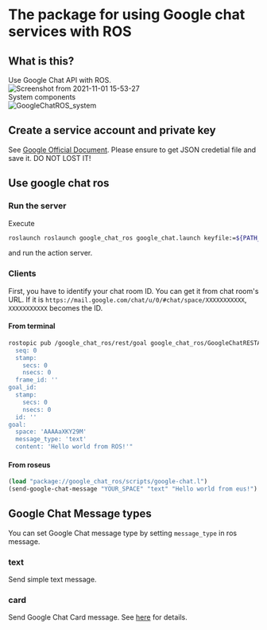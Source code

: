 # The package for using Google chat services with ROS

## What is this?
Use Google Chat API with ROS.  
![Screenshot from 2021-11-01 15-53-27](https://user-images.githubusercontent.com/27789460/139635911-66232c88-d3b9-4d7d-940e-966fbac9d800.png)  
System components  
![GoogleChatROS_system](https://user-images.githubusercontent.com/27789460/139635648-4ddbf9da-90e9-4b87-b958-ca996a8ffc4f.png)


## Create a service account and private key
See [Google Official Document](https://developers.google.com/chat/how-tos/service-accounts#step_1_create_service_account_and_private_key). Please ensure to get JSON credetial file and save it. DO NOT LOST IT!

## Use google chat ros
### Run the server
Execute
```bash
roslaunch roslaunch google_chat_ros google_chat.launch keyfile:=${PATH_TO_keyfile.json}
```
and run the action server.

### Clients
First, you have to identify your chat room ID. You can get it from chat room's URL. If it is `https://mail.google.com/chat/u/0/#chat/space/XXXXXXXXXXX`, `XXXXXXXXXXX` becomes the ID.
#### From terminal
```bash
rostopic pub /google_chat_ros/rest/goal google_chat_ros/GoogleChatRESTActionGoal "header:
  seq: 0
  stamp:
    secs: 0
    nsecs: 0
  frame_id: ''
goal_id:
  stamp:
    secs: 0
    nsecs: 0
  id: ''
goal:
  space: 'AAAAaXKY29M'
  message_type: 'text'
  content: 'Hello world from ROS!'"
```
#### From roseus
```lisp
(load "package://google_chat_ros/scripts/google-chat.l")
(send-google-chat-message "YOUR_SPACE" "text" "Hello world from eus!")
```

## Google Chat Message types
You can set Google Chat message type by setting `message_type` in ros message.
### text
Send simple text message.
### card
Send Google Chat Card message.
See [here](https://developers.google.com/chat/api/guides/message-formats/cards) for details.


